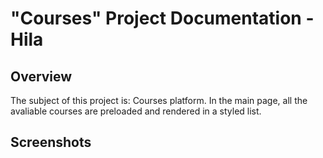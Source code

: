 # "Courses" Project Documentation - Hila

## Overview

The subject of this project is: Courses platform. In the main page, all the avaliable courses are preloaded and rendered in a styled list.

## Screenshots

